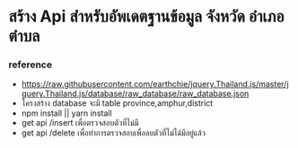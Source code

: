 # สร้าง Api สำหรับอัพเดตฐานข้อมูล จังหวัด อำเภอ ตำบล

### reference

- https://raw.githubusercontent.com/earthchie/jquery.Thailand.js/master/jquery.Thailand.js/database/raw_database/raw_database.json
- โครงสร้าง database จะมี table province,amphur,district
- npm install || yarn install
- get api /insert เพื่อตรวจสอบตัวที่ไม่มี
- get api /delete เพื่อทำการตรวจสอบเพื่อลบตัวที่ไม่ได้มีอยู่แล้ว
